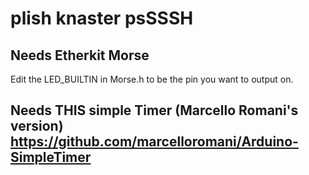 # plish knaster psSSSH

## Needs Etherkit Morse
Edit the LED_BUILTIN in Morse.h to be the pin you want to output on.

## Needs THIS simple Timer (Marcello Romani's version) https://github.com/marcelloromani/Arduino-SimpleTimer
